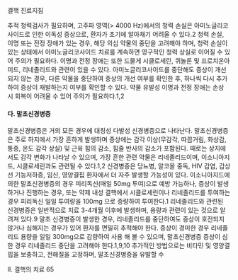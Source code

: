 결핵 진료지침

추적 청력검사가 필요하며, 고주파 영역(> 4000 Hz)에서의 청력 손실은 아미노글리코사이드로 인한 이독성 증상으로, 환자가 초기에 알아채기 어려울 수 있다.2 청력 손실, 이명 또는 전정 장애가 있는 경우, 해당 의심 약물의 중단을 고려해야 하며, 청력 손실이 있는 상태에서 아미노글리코사이드 치료를 계속하면 영구적인 청력 상실로 이어질 수 있어 주의가 필요하다. 이명과 전정 장애는 또한 드물게 시클로세린, 퀴놀론 및 프로치온아미드, 리네졸리드와 관련이 있을 수 있다. 아미노글리코사이드를 중단해도 증상이 개선되지 않는 경우, 다른 약물을 중단하여 증상의 개선 여부를 확인한 후, 하나씩 다시 추가하여 증상이 재발하는지 여부를 확인할 수 있다. 약물 유발성 이명과 전정 장애는 손상 시 회복이 어려울 수 있어 주의가 필요하다.1,2

#### 다. 말초신경병증

말초신경병증은 거의 모든 경우에 대칭성 다발성 신경병증으로 나타난다. 말초신경병증은 주로 하지에서 가장 흔하게 발생하며 증상에는 감각 이상(무감각, 따끔거림, 화상감, 통증, 온도 감각 상실) 및 근육 힘의 감소, 힘줄 반사의 감소가 포함된다. 때로는 상지에서도 감각 변화가 나타날 수 있으며, 가장 흔한 관련 약물은 리네졸리드이며, 이소니아지드, 시클로세린과도 관련될 수 있다.1,2 신경병증은 당뇨병, 알코올 중독, HIV 감염, 갑상선 기능저하증, 임신, 영양결핍 환자에서 더 자주 발생할 가능성이 있다. 이소니아지드에 의한 말초신경병증의 경우 피리독신(매일 50mg 투여)으로 예방 가능하나, 증상이 발생하거나 진행하는 경우, 또는 약제 내성 결핵에서 시클로세린이나 리네졸리드를 투여하는 경우 피리독신 일일 투여량을 100mg 으로 증량하여 투여한다.1 리네졸리드와 관련된 신경병증은 일반적으로 치료 3-4개월 이후에 발생하며, 용량과 관련이 있는 것으로 알려져 있다.9 말초 신경병증이 발생한 경우, 리네졸리드를 중단하여도 증상이 호전되지 않거나 심해지는 경우가 있어 환자를 면밀히 추적해야 한다. 증상이 경미한 경우 리네졸리드 용량을 일일 300mg으로 감량하여 사용 해 볼 수 있으며, 말초신경병증 증상이 심한 경우 리네졸리드 중단을 고려해야 한다.1,9,10 추가적인 방법으로는 비타민 및 영양결핍을 보충하고, 전해질을 교정하며, 말초신경병증을 유발할 수

II. 결핵의 치료 <PAGE>65